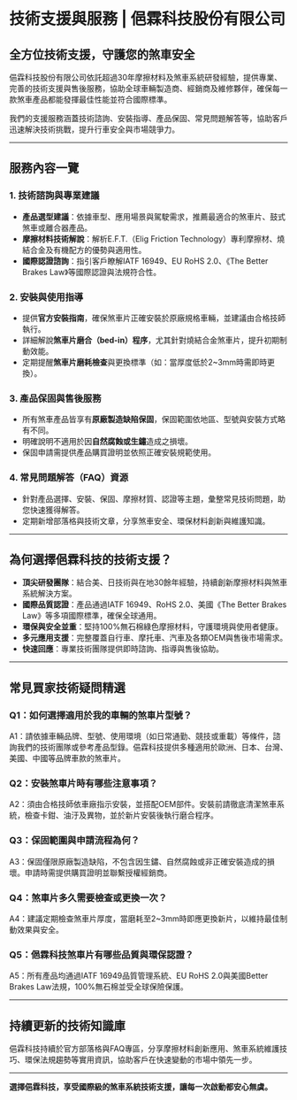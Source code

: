 # 技術支援與服務 | 俋霖科技股份有限公司

## 全方位技術支援，守護您的煞車安全

俋霖科技股份有限公司依託超過30年摩擦材料及煞車系統研發經驗，提供專業、完善的技術支援與售後服務，協助全球車輛製造商、經銷商及維修夥伴，確保每一款煞車產品都能發揮最佳性能並符合國際標準。

我們的支援服務涵蓋技術諮詢、安裝指導、產品保固、常見問題解答等，協助客戶迅速解決技術挑戰，提升行車安全與市場競爭力。

---

## 服務內容一覽

### 1. 技術諮詢與專業建議

- **產品選型建議**：依據車型、應用場景與駕駛需求，推薦最適合的煞車片、鼓式煞車或離合器產品。
- **摩擦材料技術解說**：解析E.F.T.（Elig Friction Technology）專利摩擦材、燒結合金及有機配方的優勢與適用性。
- **國際認證諮詢**：指引客戶瞭解IATF 16949、EU RoHS 2.0、《The Better Brakes Law》等國際認證與法規符合性。

### 2. 安裝與使用指導

- 提供**官方安裝指南**，確保煞車片正確安裝於原廠規格車輛，並建議由合格技師執行。
- 詳細解說**煞車片磨合（bed-in）程序**，尤其針對燒結合金煞車片，提升初期制動效能。
- 定期提醒**煞車片磨耗檢查**與更換標準（如：當厚度低於2~3mm時需即時更換）。

### 3. 產品保固與售後服務

- 所有煞車產品皆享有**原廠製造缺陷保固**，保固範圍依地區、型號與安裝方式略有不同。
- 明確說明不適用於因**自然腐蝕或生鏽**造成之損壞。
- 保固申請需提供產品購買證明並依照正確安裝規範使用。

### 4. 常見問題解答（FAQ）資源

- 針對產品選擇、安裝、保固、摩擦材質、認證等主題，彙整常見技術問題，助您快速獲得解答。
- 定期新增部落格與技術文章，分享煞車安全、環保材料創新與維護知識。

---

## 為何選擇俋霖科技的技術支援？

- **頂尖研發團隊**：結合美、日技術與在地30餘年經驗，持續創新摩擦材料與煞車系統解決方案。
- **國際品質認證**：產品通過IATF 16949、RoHS 2.0、美國《The Better Brakes Law》等多項國際標準，確保全球通用。
- **環保與安全並重**：堅持100%無石棉綠色摩擦材料，守護環境與使用者健康。
- **多元應用支援**：完整覆蓋自行車、摩托車、汽車及各類OEM與售後市場需求。
- **快速回應**：專業技術團隊提供即時諮詢、指導與售後協助。

---

## 常見買家技術疑問精選

### Q1：如何選擇適用於我的車輛的煞車片型號？
A1：請依據車輛品牌、型號、使用環境（如日常通勤、競技或重載）等條件，諮詢我們的技術團隊或參考產品型錄。俋霖科技提供多種適用於歐洲、日本、台灣、美國、中國等品牌車款的煞車片。

### Q2：安裝煞車片時有哪些注意事項？
A2：須由合格技師依車廠指示安裝，並搭配OEM部件。安裝前請徹底清潔煞車系統，檢查卡鉗、油汙及異物，並於新片安裝後執行磨合程序。

### Q3：保固範圍與申請流程為何？
A3：保固僅限原廠製造缺陷，不包含因生鏽、自然腐蝕或非正確安裝造成的損壞。申請時需提供購買證明並聯繫授權經銷商。

### Q4：煞車片多久需要檢查或更換一次？
A4：建議定期檢查煞車片厚度，當磨耗至2~3mm時即應更換新片，以維持最佳制動效果與安全。

### Q5：俋霖科技煞車片有哪些品質與環保認證？
A5：所有產品均通過IATF 16949品質管理系統、EU RoHS 2.0與美國Better Brakes Law法規，100%無石棉並受全球保險保護。

---

## 持續更新的技術知識庫

俋霖科技持續於官方部落格與FAQ專區，分享摩擦材料創新應用、煞車系統維護技巧、環保法規趨勢等實用資訊，協助客戶在快速變動的市場中領先一步。

---

**選擇俋霖科技，享受國際級的煞車系統技術支援，讓每一次啟動都安心無虞。**

